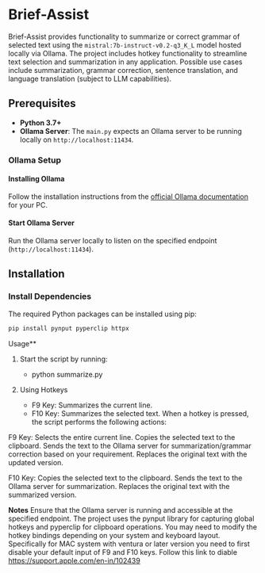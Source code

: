 # Brief-Assist

Brief-Assist provides functionality to summarize or correct grammar of selected text using the `mistral:7b-instruct-v0.2-q3_K_L` model hosted locally via Ollama. The project includes hotkey functionality to streamline text selection and summarization in any application. Possible use cases include summarization, grammar correction, sentence translation, and language translation (subject to LLM capabilities).

## Prerequisites

- **Python 3.7+**
- **Ollama Server**: The `main.py` expects an Ollama server to be running locally on `http://localhost:11434`.

### Ollama Setup

#### Installing Ollama
Follow the installation instructions from the [official Ollama documentation](https://ollama.ai/docs/getting-started) for your PC.

#### Start Ollama Server
Run the Ollama server locally to listen on the specified endpoint (`http://localhost:11434`).

## Installation

### Install Dependencies

The required Python packages can be installed using pip:

```bash
pip install pynput pyperclip httpx
```

Usage**
1) Start the script by running:
   - python summarize.py

2) Using Hotkeys
   - F9 Key: Summarizes the current line.
   - F10 Key: Summarizes the selected text.
When a hotkey is pressed, the script performs the following actions:

F9 Key:
Selects the entire current line.
Copies the selected text to the clipboard.
Sends the text to the Ollama server for summarization/grammar correction based on your requirement.
Replaces the original text with the updated version.

F10 Key:
Copies the selected text to the clipboard.
Sends the text to the Ollama server for summarization.
Replaces the original text with the summarized version.

**Notes**
Ensure that the Ollama server is running and accessible at the specified endpoint.
The project uses the pynput library for capturing global hotkeys and pyperclip for clipboard operations.
You may need to modify the hotkey bindings depending on your system and keyboard layout. 
Specifically for MAC system with ventura or later version you need to first disable your default input of F9 and F10 keys. Follow this link to diable https://support.apple.com/en-in/102439
